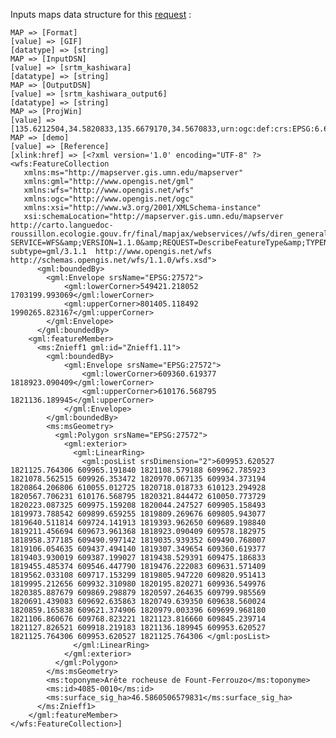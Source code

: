 Inputs maps data structure for this
[request](http://shilpa.media.osaka-cu.ac.jp/zoo/driftx/gdal_service.zo/?request=Execute&service=WPS&version=1.0.0&language=en-CA&Identifier=Gdal_Translate&DataInputs=Format=GIF@datatype=string;InputDSN=srtm_kashiwara@datatype=string;OutputDSN=srtm_kashiwara_output6@datatype=string;ProjWin=135.6212504,34.5820833,135.6679170,34.5670833,urn:ogc:def:crs:EPSG:6.6:4326,2;demo=Reference@xlink:href=http%3A%2F%2Fcarto.languedoc-roussillon.ecologie.gouv.fr%2Fwebservices%2Fwfs%2Fdiren_general%2F%3FVERSION%3D1.1.0%26service%3DWFS%26request%3DGetFeature%26typename%3DZnieff1%26maxfeatures%3D1)
:

    MAP => [Format] 
    [value] => [GIF] 
    [datatype] => [string] 
    MAP => [InputDSN] 
    [value] => [srtm_kashiwara] 
    [datatype] => [string] 
    MAP => [OutputDSN] 
    [value] => [srtm_kashiwara_output6] 
    [datatype] => [string] 
    MAP => [ProjWin] 
    [value] => [135.6212504,34.5820833,135.6679170,34.5670833,urn:ogc:def:crs:EPSG:6.6:4326,2] 
    MAP => [demo] 
    [value] => [Reference] 
    [xlink:href] => [<?xml version='1.0' encoding="UTF-8" ?>
    <wfs:FeatureCollection
       xmlns:ms="http://mapserver.gis.umn.edu/mapserver"
       xmlns:gml="http://www.opengis.net/gml"
       xmlns:wfs="http://www.opengis.net/wfs"
       xmlns:ogc="http://www.opengis.net/ogc"
       xmlns:xsi="http://www.w3.org/2001/XMLSchema-instance"
       xsi:schemaLocation="http://mapserver.gis.umn.edu/mapserver http://carto.languedoc-roussillon.ecologie.gouv.fr/final/mapjax/webservices//wfs/diren_general/?SERVICE=WFS&amp;VERSION=1.1.0&amp;REQUEST=DescribeFeatureType&amp;TYPENAME=Znieff1&amp;OUTPUTFORMAT=text/xml; subtype=gml/3.1.1  http://www.opengis.net/wfs http://schemas.opengis.net/wfs/1.1.0/wfs.xsd">
          <gml:boundedBy>
            <gml:Envelope srsName="EPSG:27572">
                <gml:lowerCorner>549421.218052 1703199.993069</gml:lowerCorner>
                <gml:upperCorner>801405.118492 1990265.823167</gml:upperCorner>
            </gml:Envelope>
          </gml:boundedBy>
        <gml:featureMember>
          <ms:Znieff1 gml:id="Znieff1.11">
            <gml:boundedBy>
                <gml:Envelope srsName="EPSG:27572">
                    <gml:lowerCorner>609360.619377 1818923.090409</gml:lowerCorner>
                    <gml:upperCorner>610176.568795 1821136.189945</gml:upperCorner>
                </gml:Envelope>
            </gml:boundedBy>
            <ms:msGeometry>
              <gml:Polygon srsName="EPSG:27572">
                <gml:exterior>
                  <gml:LinearRing>
                    <gml:posList srsDimension="2">609953.620527 1821125.764306 609965.191840 1821108.579188 609962.785923 1821078.562515 609926.353472 1820970.067135 609934.373194 1820864.206806 610055.012725 1820718.018733 610123.294928 1820567.706231 610176.568795 1820321.844472 610050.773729 1820223.087325 609975.159208 1820044.247527 609905.158493 1819973.788542 609899.659255 1819809.269676 609805.943077 1819640.511814 609724.141913 1819393.962650 609689.198840 1819211.456694 609673.961368 1818923.090409 609578.182975 1818958.377185 609490.997142 1819035.939352 609490.768007 1819106.054635 609437.494140 1819307.349654 609360.619377 1819403.930019 609387.199027 1819438.529391 609475.186833 1819455.485374 609546.447790 1819476.222083 609631.571409 1819562.033108 609717.153299 1819805.947220 609820.951413 1819995.212656 609932.310980 1820195.820271 609936.549976 1820385.887679 609869.298879 1820597.264635 609799.985569 1820691.439083 609692.635863 1820749.639350 609638.560024 1820859.165838 609621.374906 1820979.003396 609699.968180 1821106.860676 609768.823221 1821123.816660 609845.239714 1821127.826521 609918.219183 1821136.189945 609953.620527 1821125.764306 609953.620527 1821125.764306 </gml:posList>
                  </gml:LinearRing>
                </gml:exterior>
              </gml:Polygon>
            </ms:msGeometry>
            <ms:toponyme>Arête rocheuse de Fount-Ferrouzo</ms:toponyme>
            <ms:id>4085-0010</ms:id>
            <ms:surface_sig_ha>46.5860506579831</ms:surface_sig_ha>
          </ms:Znieff1>
        </gml:featureMember>
    </wfs:FeatureCollection>] 

